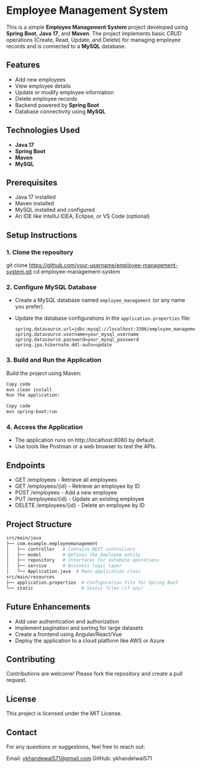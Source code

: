 # Employee Management System

This is a simple **Employee Management System** project developed using **Spring Boot**, **Java 17**, and **Maven**. The project implements basic CRUD operations (Create, Read, Update, and Delete) for managing employee records and is connected to a **MySQL** database.

## Features

- Add new employees
- View employee details
- Update or modify employee information
- Delete employee records
- Backend powered by **Spring Boot**
- Database connectivity using **MySQL**

## Technologies Used

- **Java 17**
- **Spring Boot**
- **Maven**
- **MySQL**

## Prerequisites

- Java 17 installed
- Maven installed
- MySQL installed and configured
- An IDE like IntelliJ IDEA, Eclipse, or VS Code (optional)

## Setup Instructions

### 1. Clone the repository
git clone https://github.com/your-username/employee-management-system.git
cd employee-management-system

### 2. Configure MySQL Database

- Create a MySQL database named `employee_management` (or any name you prefer).
- Update the database configurations in the `application.properties` file:

  ```properties
  spring.datasource.url=jdbc:mysql://localhost:3306/employee_management
  spring.datasource.username=your_mysql_username
  spring.datasource.password=your_mysql_password
  spring.jpa.hibernate.ddl-auto=update
  ```
### 3. Build and Run the Application
Build the project using Maven:

```bash
Copy code
mvn clean install
Run the application:
```
```bash
Copy code
mvn spring-boot:run
```
### 4. Access the Application
- The application runs on http://localhost:8080 by default.
- Use tools like Postman or a web browser to test the APIs.

## Endpoints
- GET /employees - Retrieve all employees
- GET /employees/{id} - Retrieve an employee by ID
- POST /employees - Add a new employee
- PUT /employees/{id} - Update an existing employee
- DELETE /employees/{id} - Delete an employee by ID

## Project Structure
```bash
src/main/java
├── com.example.employeemanagement
│   ├── controller   # Contains REST controllers
│   ├── model        # Defines the Employee entity
│   ├── repository   # Interfaces for database operations
│   ├── service      # Business logic layer
│   └── Application.java  # Main application class
src/main/resources
├── application.properties  # Configuration file for Spring Boot
└── static                  # Static files (if any)
```
## Future Enhancements
- Add user authentication and authorization
- Implement pagination and sorting for large datasets
- Create a frontend using Angular/React/Vue
- Deploy the application to a cloud platform like AWS or Azure

## Contributing
Contributions are welcome! Please fork the repository and create a pull request.

## License
This project is licensed under the MIT License.

## Contact
For any questions or suggestions, feel free to reach out:

Email: ykhandewal571@gmail.com
GitHub: ykhandelwal571
